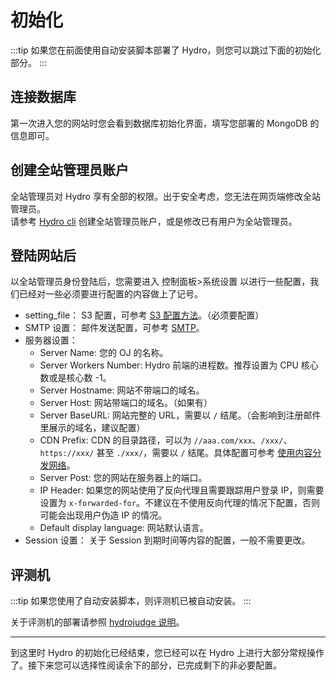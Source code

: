 # 初始化

:::tip
如果您在前面使用自动安装脚本部署了 Hydro，则您可以跳过下面的初始化部分。
:::

## 连接数据库

第一次进入您的网站时您会看到数据库初始化界面，填写您部署的 MongoDB 的信息即可。

## 创建全站管理员账户

全站管理员对 Hydro 享有全部的权限。出于安全考虑，您无法在网页端修改全站管理员。  
请参考 [Hydro cli](/install/cli/) 创建全站管理员账户，或是修改已有用户为全站管理员。

## 登陆网站后

以全站管理员身份登陆后，您需要进入 控制面板>系统设置 以进行一些配置，我们已经对一些必须要进行配置的内容做上了记号。

- setting_file： S3 配置，可参考 [S3 配置方法](/install/enhance/s3)。（必须要配置）  
- SMTP 设置： 邮件发送配置，可参考 [SMTP](控制面板>系统设置)。  
- 服务器设置：  
  - Server Name: 您的 OJ 的名称。  
  - Server Workers Number: Hydro 前端的进程数。推荐设置为 CPU 核心数或是核心数 -1。
  - Server Hostname: 网站不带端口的域名。
  - Server Host: 网站带端口的域名。（如果有）  
  - Server BaseURL: 网站完整的 URL，需要以 `/` 结尾。（会影响到注册邮件里展示的域名，建议配置）  
  - CDN Prefix: CDN 的目录路径，可以为 `//aaa.com/xxx`、`/xxx/`、`https://xxx/` 甚至 `./xxx/`，需要以 `/` 结尾。具体配置可参考 [使用内容分发网络](/install/cdn.html)。
  - Server Post: 您的网站在服务器上的端口。  
  - IP Header: 如果您的网站使用了反向代理且需要跟踪用户登录 IP，则需要设置为 `x-forwarded-for`。不建议在不使用反向代理的情况下配置，否则可能会出现用户伪造 IP 的情况。
  - Default display language: 网站默认语言。  
- Session 设置： 关于 Session 到期时间等内容的配置，一般不需要更改。

## 评测机

:::tip
如果您使用了自动安装脚本，则评测机已被自动安装。
:::

关于评测机的部署请参照 [hydrojudge 说明](/plugins/hydrojudge.html)。

---

到这里时 Hydro 的初始化已经结束，您已经可以在 Hydro 上进行大部分常规操作了。接下来您可以选择性阅读余下的部分，已完成剩下的非必要配置。